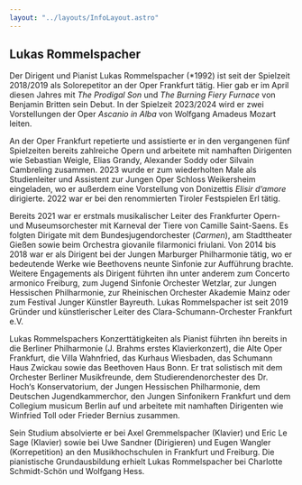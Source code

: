 ```yaml
---
layout: "../layouts/InfoLayout.astro"
---
```


## Lukas Rommelspacher

Der Dirigent und Pianist Lukas Rommelspacher (\*1992) ist seit der Spielzeit 2018/2019 als
Solorepetitor an der Oper Frankfurt tätig. Hier gab er im April diesen Jahres mit _The Prodigal Son_
und _The Burning Fiery Furnace_ von Benjamin Britten sein Debut. In der Spielzeit 2023/2024 wird er
zwei Vorstellungen der Oper _Ascanio in Alba_ von Wolfgang Amadeus Mozart leiten.

An der Oper Frankfurt repetierte und assistierte er in den vergangenen fünf Spielzeiten bereits
zahlreiche Opern und arbeitete mit namhaften Dirigenten wie Sebastian Weigle, Elias Grandy,
Alexander Soddy oder Silvain Cambreling zusammen. 2023 wurde er zum wiederholten Male als
Studienleiter und Assistent zur Jungen Oper Schloss Weikersheim eingeladen, wo er außerdem
eine Vorstellung von Donizettis _Elisir d‘amore_ dirigierte. 2022 war er bei den renommierten Tiroler
Festspielen Erl tätig.

Bereits 2021 war er erstmals musikalischer Leiter des Frankfurter Opern- und Museumsorchester
mit Karneval der Tiere von Camille Saint-Saens. Es folgten Dirigate mit dem
Bundesjugendorchester (_Carmen_), am Stadttheater Gießen sowie beim Orchestra giovanile
filarmonici friulani. Von 2014 bis 2018 war er als Dirigent bei der Jungen Marburger Philharmonie
tätig, wo er bedeutende Werke wie Beethovens neunte Sinfonie zur Aufführung brachte. Weitere
Engagements als Dirigent führten ihn unter anderem zum Concerto armonico Freiburg, zum
Jugend Sinfonie Orchester Wetzlar, zur Jungen Hessischen Philharmonie, zur Rheinischen
Orchester Akademie Mainz oder zum Festival Junger Künstler Bayreuth. Lukas Rommelspacher
ist seit 2019 Gründer und künstlerischer Leiter des Clara-Schumann-Orchester Frankfurt e.V.

Lukas Rommelspachers Konzerttätigkeiten als Pianist führten ihn bereits in die Berliner
Philharmonie (J. Brahms erstes Klavierkonzert), die Alte Oper Frankfurt, die Villa Wahnfried, das
Kurhaus Wiesbaden, das Schumann Haus Zwickau sowie das Beethoven Haus Bonn. Er trat
solistisch mit dem Orchester Berliner Musikfreunde, dem Studierendenorchester des Dr. Hoch‘s
Konservatorium, der Jungen Hessischen Philharmonie, dem Deutschen Jugendkammerchor, den
Jungen Sinfonikern Frankfurt und dem Collegium musicum Berlin auf und arbeitete mit namhaften
Dirigenten wie Winfried Toll oder Frieder Bernius zusammen.

Sein Studium absolvierte er bei Axel Gremmelspacher (Klavier) und Eric Le Sage (Klavier) sowie
bei Uwe Sandner (Dirigieren) und Eugen Wangler (Korrepetition) an den Musikhochschulen in
Frankfurt und Freiburg. Die pianistische Grundausbildung erhielt Lukas Rommelspacher bei
Charlotte Schmidt-Schön und Wolfgang Hess.
